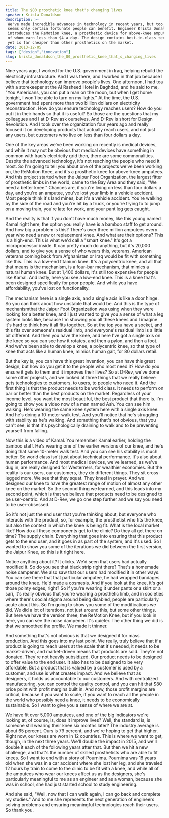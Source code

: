 ```yaml
---
title: The $80 prosthetic knee that's changing lives
speaker: Krista Donaldson
description: >-
 We've made incredible advances in technology in recent years, but too often it
 seems only certain fortunate people can benefit. Engineer Krista Donaldson
 introduces the ReMotion knee, a prosthetic device for above-knee amputees, many
 of whom earn less than $4 a day. The design contains best-in-class technology and
 yet is far cheaper than other prosthetics on the market.
date: 2013-12-05
tags: ["design","innovation"]
slug: krista_donaldson_the_80_prosthetic_knee_that_s_changing_lives
---
```


Nine years ago, I worked for the U.S. government in Iraq, helping rebuild the electricity
infrastructure. And I was there, and I worked in that job because I believe that
technology can improve people's lives. One afternoon, I had tea with a storekeeper at the
Al Rasheed Hotel in Baghdad, and he said to me, "You Americans, you can put a man on the
moon, but when I get home tonight, I won't be able to turn on my lights." At the time, the
U.S. government had spent more than two billion dollars on electricity reconstruction. How
do you ensure technology reaches users? How do you put it in their hands so that it is
useful? So those are the questions that my colleagues and I at D-Rev ask ourselves. And
D-Rev is short for Design Revolution. And I took over the organization four years ago and
really focused it on developing products that actually reach users, and not just any
users, but customers who live on less than four dollars a day.

One of the key areas we've been working on recently is medical devices, and while it may
not be obvious that medical devices have something in common with Iraq's electricity grid
then, there are some commonalities. Despite the advanced technology, it's not reaching the
people who need it most. So I'm going to tell you about one of the projects we've been
working on, the ReMotion Knee, and it's a prosthetic knee for above-knee amputees. And
this project started when the Jaipur Foot Organization, the largest fitter of prosthetic
limbs in the world, came to the Bay Area and they said, "We need a better knee." Chances
are, if you're living on less than four dollars a day, and you're an amputee, you've lost
your limb in a vehicle accident. Most people think it's land mines, but it's a vehicle
accident. You're walking by the side of the road and you're hit by a truck, or you're
trying to to jump on a moving train, you're late for work, and your pant leg gets
caught.

And the reality is that if you don't have much money, like this young named Kamal right
here, the option you really have is a bamboo staff to get around. And how big a problem is
this? There's over three million amputees every year who need a new or replacement
knee. And what are their options? This is a high-end. This is what we'd call a "smart
knee." It's got a microprocessor inside. It can pretty much do anything, but it's 20,000
dollars, and to give you a sense of who wears this, veterans, American veterans coming
back from Afghanistan or Iraq would be fit with something like this. This is a low-end
titanium knee. It's a polycentric knee, and all that that means is the mechanism, is a
four-bar mechanism, that mimics a natural human knee. But at 1,400 dollars, it's still too
expensive for people like Kamal. And lastly, here you see a low-end knee. This is a knee
that's been designed specifically for poor people. And while you have affordability,
you've lost on functionality.

The mechanism here is a single axis, and a single axis is like a door hinge. So you can
think about how unstable that would be. And this is the type of mechanismthat the Jaipur
Foot Organization was using when they were looking for a better knee, and I just wanted to
give you a sense of what a leg system looks like, because I'm showing you all these knees
and I imagine it's hard to think how it all fits together. So at the top you have a
socket, and this fits over someone's residual limb, and everyone's residual limb is a
little bit different. And then you have the knee, and here I've got a single axis on the
knee so you can see how it rotates, and then a pylon, and then a foot. And we've been able
to develop a knee, a polycentric knee, so that type of knee that acts like a human knee,
mimics human gait, for 80 dollars retail.

But the key is, you can have this great invention, you can have this great design, but how
do you get it to the people who most need it? How do you ensure it gets to them and it
improves their lives? So at D-Rev, we've done some other projects, and we looked at three
things that we really believe gets technologies to customers, to users, to people who need
it. And the first thing is that the product needs to be world class. It needs to perform
on par or better than the best products on the market. Regardless of your income level,
you want the most beautiful, the best product that there is. I'm going to show you a video
now of a man named Ash. You can see him walking. He's wearing the same knee system here
with a single axis knee. And he's doing a 10-meter walk test. And you'll notice that he's
struggling with stability as he's walking. And something that's not obvious, that you
can't see, is that it's psychologically draining to walk and to be preventing yourself
from falling.

Now this is a video of Kamal. You remember Kamal earlier, holding the bamboo staff. He's
wearing one of the earlier versions of our knee, and he's doing that same 10-meter walk
test. And you can see his stability is much better. So world class isn't just about
technical performance. It's also about human performance. And most medical devices, we've
learned, as we've dug in, are really designed for Westerners, for wealthier economies. But
the reality is our users, our customers, they do different things. They sit cross-legged
more. We see that they squat. They kneel in prayer. And we designed our knee to have the
greatest range of motion of almost any other knee on the market. So the second thing we
learned, and this leads into my second point, which is that we believe that products need
to be designed to be user-centric. And at D-Rev, we go one step further and we say you
need to be user-obsessed.

So it's not just the end user that you're thinking about, but everyone who interacts with
the product, so, for example, the prosthetist who fits the knee, but also the context in
which the knee is being fit. What is the local market like? How do all these components
get to the clinic? Do they all get there on time? The supply chain. Everything that goes
into ensuring that this product gets to the end user, and it goes in as part of the
system, and it's used. So I wanted to show you some of the iterations we did between the
first version, the Jaipur Knee, so this is it right here. 

Notice anything about it? It clicks. We'd seen that users had actually modified it. So do
you see that black strip right there? That's a homemade noise dampener. We also saw that
our users had modified it in other ways. You can see there that that particular amputee,
he had wrapped bandages around the knee. He'd made a cosmesis. And if you look at the
knee, it's got those pointy edges, right? So if you're wearing it under pants or a skirt
or a sari, it's really obvious that you're wearing a prosthetic limb, and in societies
where there's social stigma around being disabled, people are particularly acute about
this. So I'm going to show you some of the modifications we did. We did a lot of
iterations, not just around this, but some other things. But here we have the version
three, the ReMotion Knee, but if you look in here, you can see the noise dampener. It's
quieter. The other thing we did is that we smoothed the profile. We made it
thinner.

And something that's not obvious is that we designed it for mass production. And this goes
into my last point. We really, truly believe that if a product is going to reach users at
the scale that it's needed, it needs to be market-driven, and market-driven means that
products are sold. They're not donated. They're not heavily subsidized. Our product needs
to be designed to offer value to the end user. It also has to be designed to be very
affordable. But a product that is valued by a customer is used by a customer, and use is
what creates impact. And we believe that as designers, it holds us accountable to our
customers. And with centralized manufacturing, you can control the quality control, and
you can hit that $80 price point with profit margins built in. And now, those profit
margins are critical, because if you want to scale, if you want to reach all the people in
the world who possibly need a knee, it needs to be economically sustainable. So I want to
give you a sense of where we are at.

We have fit over 5,000 amputees, and one of the big indicators we're looking at, of
course, is, does it improve lives? Well, the standard is, is someone still wearing their
knee six months later? The industry average is about 65 percent. Ours is 79 percent, and
we're hoping to get that higher. Right now, our knees are worn in 12 countries. This is
where we want to get, though, in the next three years. We'll double the impact in 2015,
and we'll double it each of the following years after that. But then we hit a new
challenge, and that's the number of skilled prosthetists who are able to fit knees. So I
want to end with a story of Pournima. Pournima was 18 years old when she was in a car
accident where she lost her leg, and she traveled 12 hours by train to come to the clinic
to be fit with a knee, and while all of the amputees who wear our knees affect us as the
designers, she's particularly meaningful to me as an engineer and as a woman, because she
was in school, she had just started school to study engineering.

And she said, "Well, now that I can walk again, I can go back and complete my studies."
And to me she represents the next generation of engineers solving problems and ensuring
meaningful technologies reach their users. So thank you.

<!--
ad_duration=3.33
event="TEDWomen 2013"
external_start_time=0
has_talk_citation=1
intro_duration=11.82
is_subtitle_required="False"
is_talk_featured="True"
language="en"
language_swap="False"
native_language="en"
number_of_related_talks=6
number_of_speakers=1
number_of_subtitled_videos=30
number_of_tags=2
number_of_talk_download_languages=30
number_of_talk_more_resources=0
number_of_talk_recommendations=0
number_of_talks_take_actions=1
post_ad_duration=0.83
published_timestamp="2013-12-19 16:00:12"
recording_date="2013-12-05"
speaker_description="Engineer"
speaker_is_published=1
speaker_name="Krista Donaldson"
talk_more_resources=[]
talk_name="The $80 prosthetic knee that's changing lives"
talks_tags=["design","innovation"]
url_audio="https://download.ted.com/talks/KristaDonaldson_2013W.mp3?apikey=acme-roadrunner"
url_photo_speaker="https://pe.tedcdn.com/images/ted/2881f4f2d2892f9a60353511e5efa67fcd2d1842_254x191.jpg"
url_photo_talk="https://pe.tedcdn.com/images/ted/61f00b23b1d5b1658422782bd532f60d5cc20c12_1600x1200.jpg"
url_webpage="https://www.ted.com/talks/krista_donaldson_the_80_prosthetic_knee_that_s_changing_lives"
video_type_name="TED Stage Talk"
-->